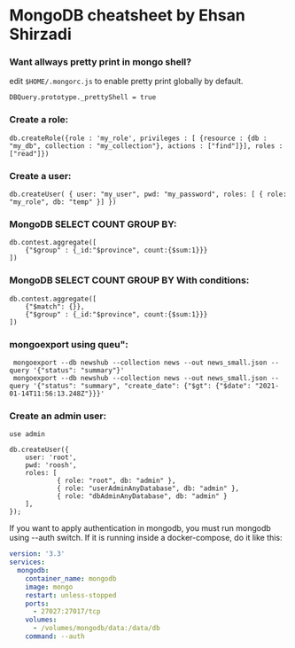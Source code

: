 # MongoDB cheatsheet by Ehsan Shirzadi

### Want allways pretty print in mongo shell?
edit `$HOME/.mongorc.js` to enable pretty print globally by default.
```
DBQuery.prototype._prettyShell = true
```

### Create a role:
```
db.createRole({role : 'my_role', privileges : [ {resource : {db : "my_db", collection : "my_collection"}, actions : ["find"]}], roles : ["read"]})
```

### Create a user:
```
db.createUser( { user: "my_user", pwd: "my_password", roles: [ { role: "my_role", db: "temp" }] })
```

### MongoDB SELECT COUNT GROUP BY:
```
db.contest.aggregate([
    {"$group" : {_id:"$province", count:{$sum:1}}}
])
```

### MongoDB SELECT COUNT GROUP BY With conditions:
```
db.contest.aggregate([
    {"$match": {}},
    {"$group" : {_id:"$province", count:{$sum:1}}}
])
```

### mongoexport using queu":
```
 mongoexport --db newshub --collection news --out news_small.json --query '{"status": "summary"}'
 mongoexport --db newshub --collection news --out news_small.json --query '{"status": "summary", "create_date": {"$gt": {"$date": "2021-01-14T11:56:13.248Z"}}}'
 ```

### Create an admin user:
```
use admin

db.createUser({
    user: 'root',
    pwd: 'roosh',
    roles: [
            { role: "root", db: "admin" },
            { role: "userAdminAnyDatabase", db: "admin" },
            { role: "dbAdminAnyDatabase", db: "admin" }
    ],
});
```
If you want to apply authentication in mongodb, you must run mongodb using --auth switch.
If it is running inside a docker-compose, do it like this:
```yaml
version: '3.3'
services:
  mongodb:
    container_name: mongodb
    image: mongo
    restart: unless-stopped
    ports:
      - 27027:27017/tcp
    volumes:
      - /volumes/mongodb/data:/data/db
    command: --auth
```
